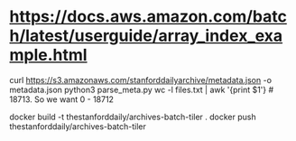 # https://docs.aws.amazon.com/batch/latest/userguide/array_index_example.html

curl https://s3.amazonaws.com/stanforddailyarchive/metadata.json -o metadata.json
python3 parse_meta.py
wc -l files.txt | awk '{print $1'} # 18713. So we want 0 - 18712

docker build -t thestanforddaily/archives-batch-tiler .
docker push thestanforddaily/archives-batch-tiler